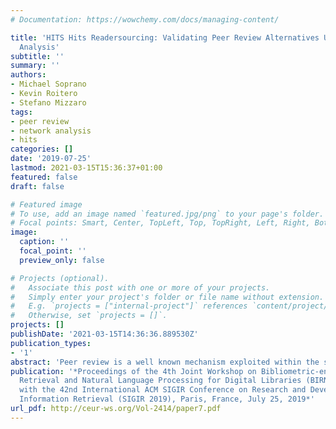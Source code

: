 ```yaml
---
# Documentation: https://wowchemy.com/docs/managing-content/

title: 'HITS Hits Readersourcing: Validating Peer Review Alternatives Using Network
  Analysis'
subtitle: ''
summary: ''
authors:
- Michael Soprano
- Kevin Roitero
- Stefano Mizzaro
tags:
- peer review
- network analysis
- hits
categories: []
date: '2019-07-25'
lastmod: 2021-03-15T15:36:37+01:00
featured: false
draft: false

# Featured image
# To use, add an image named `featured.jpg/png` to your page's folder.
# Focal points: Smart, Center, TopLeft, Top, TopRight, Left, Right, BottomLeft, Bottom, BottomRight.
image:
  caption: ''
  focal_point: ''
  preview_only: false

# Projects (optional).
#   Associate this post with one or more of your projects.
#   Simply enter your project's folder or file name without extension.
#   E.g. `projects = ["internal-project"]` references `content/project/deep-learning/index.md`.
#   Otherwise, set `projects = []`.
projects: []
publishDate: '2021-03-15T14:36:36.889530Z'
publication_types:
- '1'
abstract: 'Peer review is a well known mechanism exploited within the scholarly publishing process to ensure the quality of scientific literature. Such a mechanism, despite being well established and reasonable, is not free from problems, and alternative approaches to peer review have been developed. Such approaches exploit the readers of scientific publications and their opinions, and thus outsource the peer review activity to the scholar community; an example of this approach has been formalized in the Readersourcing model [5]. Our contribution is two-fold:(i) we propose a stochastic validation of the Readersourcing model, and (ii) we employ network analysis techniques to study the bias of the model, and in particular the interactions between readers and papers and their goodness and effectiveness scores. Our results show that by using network analysis interesting model properties can be derived.'
publication: '*Proceedings of the 4th Joint Workshop on Bibliometric-enhanced Information
  Retrieval and Natural Language Processing for Digital Libraries (BIRNDL 2019) co-located
  with the 42nd International ACM SIGIR Conference on Research and Development in
  Information Retrieval (SIGIR 2019), Paris, France, July 25, 2019*'
url_pdf: http://ceur-ws.org/Vol-2414/paper7.pdf
---
```

